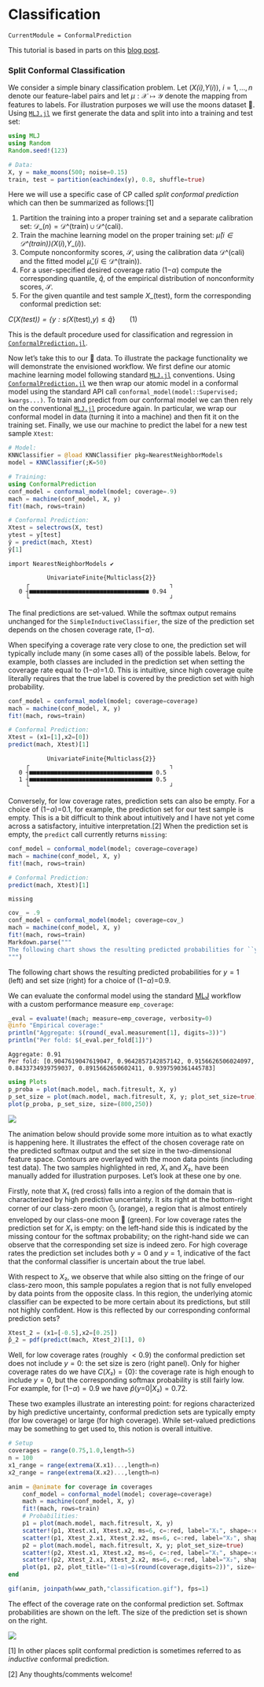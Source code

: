 
# Classification

``` @meta
CurrentModule = ConformalPrediction
```

This tutorial is based in parts on this [blog post](https://www.paltmeyer.com/blog/posts/conformal-prediction/).

### Split Conformal Classification

We consider a simple binary classification problem. Let (*X*_(*i*),*Y*_(*i*)), *i* = 1, ..., *n* denote our feature-label pairs and let *μ* : 𝒳 ↦ 𝒴 denote the mapping from features to labels. For illustration purposes we will use the moons dataset 🌙. Using [`MLJ.jl`](https://alan-turing-institute.github.io/MLJ.jl/v0.18/) we first generate the data and split into into a training and test set:

``` julia
using MLJ
using Random
Random.seed!(123)

# Data:
X, y = make_moons(500; noise=0.15)
train, test = partition(eachindex(y), 0.8, shuffle=true)
```

Here we will use a specific case of CP called *split conformal prediction* which can then be summarized as follows:[1]

1.  Partition the training into a proper training set and a separate calibration set: 𝒟_(*n*) = 𝒟^(train) ∪ 𝒟^(cali).
2.  Train the machine learning model on the proper training set: *μ̂*_(*i* ∈ 𝒟^(train))(*X*_(*i*),*Y*_(*i*)).
3.  Compute nonconformity scores, 𝒮, using the calibration data 𝒟^(cali) and the fitted model *μ̂*_(*i* ∈ 𝒟^(train)).
4.  For a user-specified desired coverage ratio (1−*α*) compute the corresponding quantile, *q̂*, of the empirical distribution of nonconformity scores, 𝒮.
5.  For the given quantile and test sample *X*_(test), form the corresponding conformal prediction set:

*C*(*X*_(test)) = {*y* : *s*(*X*_(test),*y*) ≤ *q̂*}   (1)

This is the default procedure used for classification and regression in [`ConformalPrediction.jl`](https://github.com/pat-alt/ConformalPrediction.jl).

Now let’s take this to our 🌙 data. To illustrate the package functionality we will demonstrate the envisioned workflow. We first define our atomic machine learning model following standard [`MLJ.jl`](https://alan-turing-institute.github.io/MLJ.jl/v0.18/) conventions. Using [`ConformalPrediction.jl`](https://github.com/pat-alt/ConformalPrediction.jl) we then wrap our atomic model in a conformal model using the standard API call `conformal_model(model::Supervised; kwargs...)`. To train and predict from our conformal model we can then rely on the conventional [`MLJ.jl`](https://alan-turing-institute.github.io/MLJ.jl/v0.18/) procedure again. In particular, we wrap our conformal model in data (turning it into a machine) and then fit it on the training set. Finally, we use our machine to predict the label for a new test sample `Xtest`:

``` julia
# Model:
KNNClassifier = @load KNNClassifier pkg=NearestNeighborModels
model = KNNClassifier(;K=50) 

# Training:
using ConformalPrediction
conf_model = conformal_model(model; coverage=.9)
mach = machine(conf_model, X, y)
fit!(mach, rows=train)

# Conformal Prediction:
Xtest = selectrows(X, test)
ytest = y[test]
ŷ = predict(mach, Xtest)
ŷ[1]
```

    import NearestNeighborModels ✔

               UnivariateFinite{Multiclass{2}}      
         ┌                                        ┐ 
       0 ┤■■■■■■■■■■■■■■■■■■■■■■■■■■■■■■■■■■ 0.94   
         └                                        ┘ 

The final predictions are set-valued. While the softmax output remains unchanged for the `SimpleInductiveClassifier`, the size of the prediction set depends on the chosen coverage rate, (1−*α*).

When specifying a coverage rate very close to one, the prediction set will typically include many (in some cases all) of the possible labels. Below, for example, both classes are included in the prediction set when setting the coverage rate equal to (1−*α*)=1.0. This is intuitive, since high coverage quite literally requires that the true label is covered by the prediction set with high probability.

``` julia
conf_model = conformal_model(model; coverage=coverage)
mach = machine(conf_model, X, y)
fit!(mach, rows=train)

# Conformal Prediction:
Xtest = (x1=[1],x2=[0])
predict(mach, Xtest)[1]
```

               UnivariateFinite{Multiclass{2}}      
         ┌                                        ┐ 
       0 ┤■■■■■■■■■■■■■■■■■■■■■■■■■■■■■■■■■■■ 0.5   
       1 ┤■■■■■■■■■■■■■■■■■■■■■■■■■■■■■■■■■■■ 0.5   
         └                                        ┘ 

Conversely, for low coverage rates, prediction sets can also be empty. For a choice of (1−*α*)=0.1, for example, the prediction set for our test sample is empty. This is a bit difficult to think about intuitively and I have not yet come across a satisfactory, intuitive interpretation.[2] When the prediction set is empty, the `predict` call currently returns `missing`:

``` julia
conf_model = conformal_model(model; coverage=coverage)
mach = machine(conf_model, X, y)
fit!(mach, rows=train)

# Conformal Prediction:
predict(mach, Xtest)[1]
```

    missing

``` julia
cov_ = .9
conf_model = conformal_model(model; coverage=cov_)
mach = machine(conf_model, X, y)
fit!(mach, rows=train)
Markdown.parse("""
The following chart shows the resulting predicted probabilities for ``y=1`` (left) and set size (right) for a choice of ``(1-\\alpha)``=$cov_.
""")
```

The following chart shows the resulting predicted probabilities for *y* = 1 (left) and set size (right) for a choice of (1−*α*)=0.9.

We can evaluate the conformal model using the standard [MLJ](https://alan-turing-institute.github.io/MLJ.jl/dev/) workflow with a custom performance measure `emp_coverage`:

``` julia
_eval = evaluate!(mach; measure=emp_coverage, verbosity=0)
@info "Empirical coverage:"
println("Aggregate: $(round(_eval.measurement[1], digits=3))")
println("Per fold: $(_eval.per_fold[1])")
```

    Aggregate: 0.91
    Per fold: [0.9047619047619047, 0.9642857142857142, 0.9156626506024097, 0.8433734939759037, 0.8915662650602411, 0.9397590361445783]

``` julia
using Plots
p_proba = plot(mach.model, mach.fitresult, X, y)
p_set_size = plot(mach.model, mach.fitresult, X, y; plot_set_size=true)
plot(p_proba, p_set_size, size=(800,250))
```

![](classification_files/figure-commonmark/cell-11-output-1.svg)

The animation below should provide some more intuition as to what exactly is happening here. It illustrates the effect of the chosen coverage rate on the predicted softmax output and the set size in the two-dimensional feature space. Contours are overlayed with the moon data points (including test data). The two samples highlighted in red, *X*₁ and *X*₂, have been manually added for illustration purposes. Let’s look at these one by one.

Firstly, note that *X*₁ (red cross) falls into a region of the domain that is characterized by high predictive uncertainty. It sits right at the bottom-right corner of our class-zero moon 🌜 (orange), a region that is almost entirely enveloped by our class-one moon 🌛 (green). For low coverage rates the prediction set for *X*₁ is empty: on the left-hand side this is indicated by the missing contour for the softmax probability; on the right-hand side we can observe that the corresponding set size is indeed zero. For high coverage rates the prediction set includes both *y* = 0 and *y* = 1, indicative of the fact that the conformal classifier is uncertain about the true label.

With respect to *X*₂, we observe that while also sitting on the fringe of our class-zero moon, this sample populates a region that is not fully enveloped by data points from the opposite class. In this region, the underlying atomic classifier can be expected to be more certain about its predictions, but still not highly confident. How is this reflected by our corresponding conformal prediction sets?

``` julia
Xtest_2 = (x1=[-0.5],x2=[0.25])
p̂_2 = pdf(predict(mach, Xtest_2)[1], 0)
```

Well, for low coverage rates (roughly  \< 0.9) the conformal prediction set does not include *y* = 0: the set size is zero (right panel). Only for higher coverage rates do we have *C*(*X*₂) = {0}: the coverage rate is high enough to include *y* = 0, but the corresponding softmax probability is still fairly low. For example, for (1−*α*) = 0.9 we have *p̂*(*y*=0|*X*₂) = 0.72.

These two examples illustrate an interesting point: for regions characterized by high predictive uncertainty, conformal prediction sets are typically empty (for low coverage) or large (for high coverage). While set-valued predictions may be something to get used to, this notion is overall intuitive.

``` julia
# Setup
coverages = range(0.75,1.0,length=5)
n = 100
x1_range = range(extrema(X.x1)...,length=n)
x2_range = range(extrema(X.x2)...,length=n)

anim = @animate for coverage in coverages
    conf_model = conformal_model(model; coverage=coverage)
    mach = machine(conf_model, X, y)
    fit!(mach, rows=train)
    # Probabilities:
    p1 = plot(mach.model, mach.fitresult, X, y)
    scatter!(p1, Xtest.x1, Xtest.x2, ms=6, c=:red, label="X₁", shape=:cross, msw=6)
    scatter!(p1, Xtest_2.x1, Xtest_2.x2, ms=6, c=:red, label="X₂", shape=:diamond, msw=6)
    p2 = plot(mach.model, mach.fitresult, X, y; plot_set_size=true)
    scatter!(p2, Xtest.x1, Xtest.x2, ms=6, c=:red, label="X₁", shape=:cross, msw=6)
    scatter!(p2, Xtest_2.x1, Xtest_2.x2, ms=6, c=:red, label="X₂", shape=:diamond, msw=6)
    plot(p1, p2, plot_title="(1-α)=$(round(coverage,digits=2))", size=(800,300))
end

gif(anim, joinpath(www_path,"classification.gif"), fps=1)
```

The effect of the coverage rate on the conformal prediction set. Softmax probabilities are shown on the left. The size of the prediction set is shown on the right.

![](../www/classification.gif)

[1] In other places split conformal prediction is sometimes referred to as *inductive* conformal prediction.

[2] Any thoughts/comments welcome!
